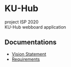 # KU-Hub
project ISP 2020<br>
KU-Hub webboard application

## Documentations
* [Vision Statement](https://github.com/NarawishS/ku-hub/wiki/Vision-Statement)
* [Requirements](https://github.com/NarawishS/ku-hub/wiki/Requirements)
